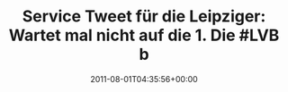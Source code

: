 ---
retweeted: false
source: <a href="http://twitter.com/download/android" rel="nofollow">Twitter for Android</a>
entities:
  hashtags:
  - text: LVB
    indices:
    - '65'
    - '69'
  symbols: []
  user_mentions: []
  urls:
  - url: http://t.co/gdGocqH
    expanded_url: http://yfrog.com/hs8hxulj
    display_url: yfrog.com/hs8hxulj
    indices:
    - '111'
    - '130'
display_text_range:
- '0'
- '130'
favorite_count: '0'
id_str: '97888266921054208'
truncated: false
retweet_count: '0'
id: '97888266921054208'
possibly_sensitive: false
created_at: Mon Aug 01 04:35:56 +0000 2011
favorited: false
full_text: 'Service Tweet für die Leipziger: Wartet mal nicht auf die 1. Die #LVB
  bastelt da gerade was längeres zusammen.'
lang: de
quote_url: http://yfrog.com/hs8hxulj
tags:
- LVB
- pesos/twitter
date: '2011-08-01T04:35:56+00:00'
src: https://twitter.com/bascht/status/97888266921054208
original_url: https://twitter.com/bascht/status/97888266921054208
type: twitter_tweet
text: 'Service Tweet für die Leipziger: Wartet mal nicht auf die 1. Die #LVB bastelt
  da gerade was längeres zusammen.'
title: 'Service Tweet für die Leipziger: Wartet mal nicht auf die 1. Die #LVB b'

---